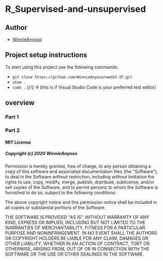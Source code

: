 # R_Supervised-and-unsupervised

## Author
- [WinnieAnyoso](https://github.com/WinnieAnyoso)

## Project setup instructions
To start using this project use the following commands:

- `git clone https://github.com/WinnieAnyoso/week3-IP.git`
- `atom .`
- `code .` [//]: # (this is if Visual Studio Code is your preferred text editor)

## overview
### Part 1

### Part 2



#### MIT License

##### Copyright (c) 2020 WinnieAnyoso

Permission is hereby granted, free of charge, to any person obtaining a copy
of this software and associated documentation files (the "Software"), to deal
in the Software without restriction, including without limitation the rights
to use, copy, modify, merge, publish, distribute, sublicense, and/or sell
copies of the Software, and to permit persons to whom the Software is
furnished to do so, subject to the following conditions:

The above copyright notice and this permission notice shall be included in all
copies or substantial portions of the Software.

THE SOFTWARE IS PROVIDED "AS IS", WITHOUT WARRANTY OF ANY KIND, EXPRESS OR
IMPLIED, INCLUDING BUT NOT LIMITED TO THE WARRANTIES OF MERCHANTABILITY,
FITNESS FOR A PARTICULAR PURPOSE AND NONINFRINGEMENT. IN NO EVENT SHALL THE
AUTHORS OR COPYRIGHT HOLDERS BE LIABLE FOR ANY CLAIM, DAMAGES OR OTHER
LIABILITY, WHETHER IN AN ACTION OF CONTRACT, TORT OR OTHERWISE, ARISING FROM,
OUT OF OR IN CONNECTION WITH THE SOFTWARE OR THE USE OR OTHER DEALINGS IN THE
SOFTWARE.
